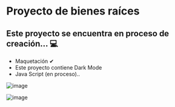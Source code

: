 # Proyecto de bienes raíces

## Este proyecto se encuentra en proceso de creación... 💻
- Maquetación ✔
- Este proyecto contiene Dark Mode
- Java Script (en proceso).. 

![image](https://user-images.githubusercontent.com/89092194/143274182-308491a7-a1ad-4ab8-8c20-52be206d5892.png)

![image](https://user-images.githubusercontent.com/89092194/143274286-c35bb6e0-263e-4741-898a-ee789064af1f.png)

